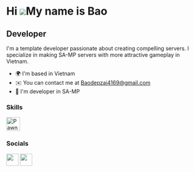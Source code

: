 Hi ![](https://user-images.githubusercontent.com/18350557/176309783-0785949b-9127-417c-8b55-ab5a4333674e.gif)My name is Bao
========================================================================================================================================

Developer
-------------

I'm a template developer passionate about creating compelling servers. I specialize in making SA-MP servers with more attractive gameplay in Vietnam.

* 🌍  I'm based in Vietnam
* ✉️  You can contact me at [Baodepzai4169@gmail.com](mailto:Baodepzai4169@gmail.com)
* 🧠  I'm developer in SA-MP

### Skills


<p align="left">
<a href="#" target="_blank" rel="noreferrer"><img src="https://www.freeiconspng.com/uploads/pawn-icon-20.png" width="36" height="36" alt="Pawn" /></a>
</p>


### Socials
<p align="left"> <a href="https://www.facebook.com/baodepchai4169" target="_blank" rel="noreferrer"><img src="https://raw.githubusercontent.com/danielcranney/readme-generator/main/public/icons/socials/facebook.svg" width="32" height="32" /></a> 
<a href="https://github.com/Baodepzai1406" target="_blank" rel="noreferrer"><img src="https://raw.githubusercontent.com/danielcranney/readme-generator/main/public/icons/socials/github.svg" width="32" height="32" /></a> 
